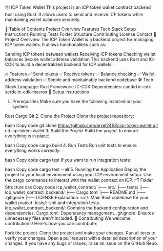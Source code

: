 📦 ICP Token Wallet
This project is an ICP token wallet contract backend built using Rust. It allows users to send and receive ICP tokens while maintaining wallet balances securely.

📜 Table of Contents
Project Overview
Features
Tech Stack
Setup Instructions
Running Tests
Folder Structure
Contributing
License
Contact
🚀 Project Overview
The ICP Token Wallet is a backend project for managing ICP token wallets. It allows functionalities such as:

Sending ICP tokens between wallets
Receiving ICP tokens
Checking wallet balances
Secure wallet address validation
This backend uses Rust and IC-CDK to build a decentralized backend for ICP wallets.

🔥 Features
✅ Send tokens
✅ Receive tokens
✅ Balance checking
✅ Wallet address validation
✅ Simple and maintainable backend codebase
🛠️ Tech Stack
Language: Rust
Framework: IC-CDK
Dependencies:
candid
ic-cdk
serde
ic-cdk-macros
📂 Setup Instructions
1. Prerequisites
Make sure you have the following installed on your system:

Rust
Cargo
Git
2. Clone the Project
Clone the project repository:

bash
Copy code
git clone https://github.com/arxel2468/icp-token-wallet.git
cd icp-token-wallet
3. Build the Project
Build the project to ensure everything is in place:

bash
Copy code
cargo build
4. Run Tests
Run unit tests to ensure everything works correctly:

bash
Copy code
cargo test
If you want to run integration tests:

bash
Copy code
cargo test --all
5. Running the Application
Deploy the project to your local environment using your ICP environment setup.
Use the cargo commands to interact with the wallet contract on ICP.
🗂️ Folder Structure
css
Copy code
icp_wallet_contract/
├── src/
├── tests/
├── icp_wallet_contract_backend/
├── Cargo.toml
├── README.md
├── .gitignore
├── LICENSE
Explanation:
src/: Main Rust codebase for your wallet project.
tests/: Unit and integration tests.
icp_wallet_contract_backend/: Contains the backend configuration and dependencies.
Cargo.toml: Dependency management.
.gitignore: Ensures unnecessary files aren't included.
🤝 Contributing
We welcome contributions! Here's how you can contribute:

Fork the project.
Clone the project and make your changes.
Run all tests to verify your changes.
Open a pull request with a detailed description of your changes.
If you have any bugs or issues, raise an issue on the GitHub Repo.


